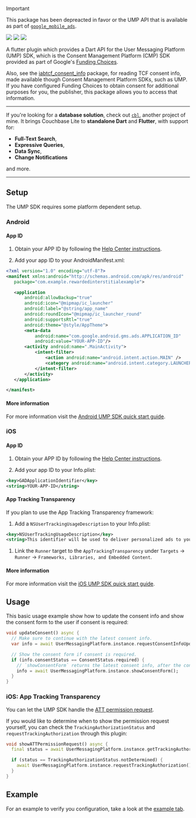 > [!IMPORTANT]
> This package has been depreacted in favor or the UMP API that is available as part of
> [`google_mobile_ads`](https://pub.dev/packages/google_mobile_ads).

[![](https://badgen.net/pub/v/user_messaging_platform)](https://pub.dev/packages/user_messaging_platform)
![](https://badgen.net/pub/license/user_messaging_platform)
![](https://badgen.net/pub/flutter-platform/user_messaging_platform)

A flutter plugin which provides a Dart API for the User Messaging Platform (UMP)
SDK, which is the Consent Management Platform (CMP) SDK provided as part of
Google's [Funding Choices].

Also, see the
[iabtcf_consent_info](https://pub.dev/packages/iabtcf_consent_info) package, for
reading TCF consent info, made available though Consent Management Platform
SDKs, such as UMP. If you have configured Funding Choices to obtain consent for
additional purposes for you, the publisher, this package allows you to access
that information.

---

If you're looking for a **database solution**, check out
[`cbl`](https://pub.dev/packages/cbl), another project of mine. It brings
Couchbase Lite to **standalone Dart** and **Flutter**, with support for:

- **Full-Text Search**,
- **Expressive Queries**,
- **Data Sync**,
- **Change Notifications**

and more.

---

## Setup

The UMP SDK requires some platform dependent setup.

### Android

#### App ID

1. Obtain your APP ID by following the
   [Help Center instructions](https://support.google.com/admob/answer/7356431).

1. Add your app ID to your AndroidManifest.xml:

```xml
<?xml version="1.0" encoding="utf-8"?>
<manifest xmlns:android="http://schemas.android.com/apk/res/android"
   package="com.example.rewardedinterstitialexample">

   <application
       android:allowBackup="true"
       android:icon="@mipmap/ic_launcher"
       android:label="@string/app_name"
       android:roundIcon="@mipmap/ic_launcher_round"
       android:supportsRtl="true"
       android:theme="@style/AppTheme">
       <meta-data
           android:name="com.google.android.gms.ads.APPLICATION_ID"
           android:value="YOUR-APP-ID"/>
       <activity android:name=".MainActivity">
           <intent-filter>
               <action android:name="android.intent.action.MAIN" />
               <category android:name="android.intent.category.LAUNCHER" />
           </intent-filter>
       </activity>
   </application>

</manifest>
```

#### More information

For more information visit the
[Android UMP SDK quick start guide](https://developers.google.com/admob/ump/android/quick-start).

### iOS

#### App ID

1. Obtain your APP ID by following the
   [Help Center instructions](https://support.google.com/admob/answer/7356431).

1. Add your app ID to your Info.plist:

```xml
<key>GADApplicationIdentifier</key>
<string>YOUR-APP-ID</string>
```

#### App Tracking Transparency

If you plan to use the App Tracking Transparency framework:

1. Add a `NSUserTrackingUsageDescription` to your Info.plist:

```xml
<key>NSUserTrackingUsageDescription</key>
<string>This identifier will be used to deliver personalized ads to you.</string>
```

1. Link the `Runner` target to the `AppTrackingTransparency` under `Targets` ->
   `Runner` -> `Frameworks, Libraries, and Embedded Content`.

#### More information

For more information visit the
[iOS UMP SDK quick start guide](https://developers.google.com/admob/ump/ios/quick-start).

## Usage

This basic usage example show how to update the consent info and show the
consent form to the user if consent is required:

```dart
void updateConsent() async {
  // Make sure to continue with the latest consent info.
  var info = await UserMessagingPlatform.instance.requestConsentInfoUpdate();

  // Show the consent form if consent is required.
  if (info.consentStatus == ConsentStatus.required) {
    // `showConsentForm` returns the latest consent info, after the consent from has been closed.
    info = await UserMessagingPlatform.instance.showConsentForm();
  }
}
```

### iOS: App Tracking Transparency

You can let the UMP SDK handle the
[ATT permission request](https://support.google.com/fundingchoices/answer/9995402).

If you would like to determine when to show the permission request yourself, you
can check the `TrackingAuthorizationStatus` and `requestTrackingAuthorization`
through this plugin:

```dart
void showATTPermissionRequest() async {
  final status = await UserMessagingPlatform.instance.getTrackingAuthorizationStatus();

  if (status == TrackingAuthorizationStatus.notDetermined) {
    await UserMessagingPlatform.instance.requestTrackingAuthorization();
  }
}
```

## Example

For an example to verify you configuration, take a look at the
[example tab](https://pub.dev/packages/user_messaging_platform/example).

[funding choices]: https://developers.google.com/funding-choices
